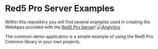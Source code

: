 Red5 Pro Server Examples
===
Within this repository you will find several examples used in creating the WebApps provided with the [Red5 Pro Server](http://red5pro.com)!
[![Analytics](https://ga-beacon.appspot.com/UA-59819838-3/red5pro/red5pro-server-examples?pixel)](https://github.com/igrigorik/ga-beacon)

The common-demo application is a simple example of using the Red5 Pro Common library in your own projects.